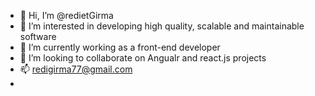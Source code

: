 - 👋 Hi, I’m @redietGirma
- 👀 I’m interested in developing high quality, scalable and maintainable software
- 🌱 I’m currently working as a front-end developer
- 💞️ I’m looking to collaborate on Angualr and react.js projects
- 📫 redigirma77@gmail.com
- 
<!---
redietGirma/redietGirma is a ✨ special ✨ repository because its `README.md` (this file) appears on your GitHub profile.
You can click the Preview link to take a look at your changes.
--->
